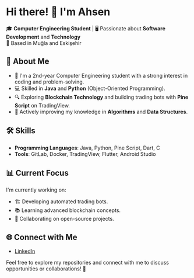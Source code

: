 # Hi there! 👋 I'm Ahsen

🎓 **Computer Engineering Student** | 🖥️ Passionate about **Software Development** and **Technology**  
📍 Based in Muğla and Eskişehir  

## 🚀 About Me  
- 🌱 I'm a 2nd-year Computer Engineering student with a strong interest in coding and problem-solving.  
- 💻 Skilled in **Java** and **Python** (Object-Oriented Programming).  
- 🔍 Exploring **Blockchain Technology** and building trading bots with **Pine Script** on TradingView.  
- 🔧 Actively improving my knowledge in **Algorithms** and **Data Structures**.  

## 🛠️ Skills  
- **Programming Languages**: Java, Python, Pine Script, Dart, C
- **Tools**: GitLab, Docker, TradingView, Flutter, Android Studio  

## 📊 Current Focus  
I'm currently working on:  
- 🏗️ Developing automated trading bots.  
- 📚 Learning advanced blockchain concepts.  
- 🤝 Collaborating on open-source projects.  

## 🌐 Connect with Me  
- [LinkedIn](https://linkedin.com/in/ahsenpehlivan)    

Feel free to explore my repositories and connect with me to discuss opportunities or collaborations! 🚀  
